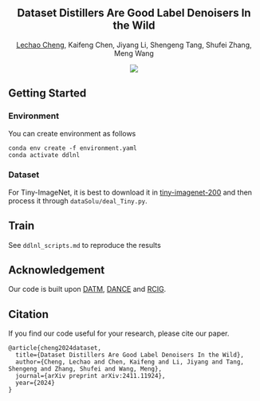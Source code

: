 <p align="center">

  <h2 align="center"><strong>Dataset Distillers Are Good Label Denoisers In the Wild</strong></h2>

  <p align="center">
  <span>
    <a href="https://scholar.google.com/citations?user=PKFAv-cAAAAJ&hl=en">Lechao Cheng</a>,
    Kaifeng Chen,
    Jiyang Li,
    Shengeng Tang,
    Shufei Zhang,
    Meng Wang
  </span>
</p>


<div align="center">
<a href='https://arxiv.org/abs/2411.11924'><img src='https://img.shields.io/badge/arXiv-2411.11924-b31b1b.svg'></a>
</div>
</div>

## Getting Started

### Environment

You can create environment as follows

```
conda env create -f environment.yaml
conda activate ddlnl
```

### Dataset

For Tiny-ImageNet, it is best to download it in [tiny-imagenet-200](http://cs231n.stanford.edu/tiny-imagenet-200.zip) and then process it through `dataSolu/deal_Tiny.py`.

## Train

See `ddlnl_scripts.md` to reproduce the results

## Acknowledgement

Our code is built upon [DATM](https://github.com/NUS-HPC-AI-Lab/DATM), [DANCE](https://github.com/Hansong-Zhang/DANCE) and [RCIG](https://github.com/yolky/RCIG).

## Citation

If you find our code useful for your research, please cite our paper.

```
@article{cheng2024dataset,
  title={Dataset Distillers Are Good Label Denoisers In the Wild},
  author={Cheng, Lechao and Chen, Kaifeng and Li, Jiyang and Tang, Shengeng and Zhang, Shufei and Wang, Meng},
  journal={arXiv preprint arXiv:2411.11924},
  year={2024}
}
```


